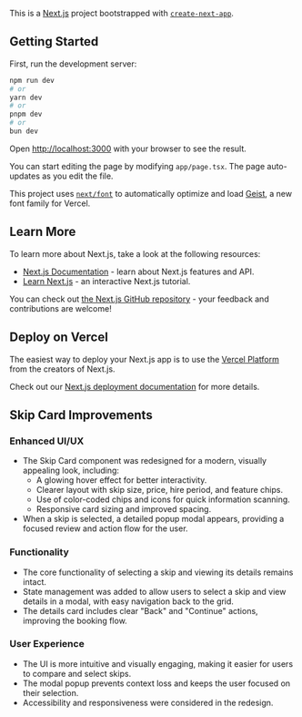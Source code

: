 This is a [Next.js](https://nextjs.org) project bootstrapped with [`create-next-app`](https://nextjs.org/docs/app/api-reference/cli/create-next-app).

## Getting Started

First, run the development server:

```bash
npm run dev
# or
yarn dev
# or
pnpm dev
# or
bun dev
```

Open [http://localhost:3000](http://localhost:3000) with your browser to see the result.

You can start editing the page by modifying `app/page.tsx`. The page auto-updates as you edit the file.

This project uses [`next/font`](https://nextjs.org/docs/app/building-your-application/optimizing/fonts) to automatically optimize and load [Geist](https://vercel.com/font), a new font family for Vercel.

## Learn More

To learn more about Next.js, take a look at the following resources:

- [Next.js Documentation](https://nextjs.org/docs) - learn about Next.js features and API.
- [Learn Next.js](https://nextjs.org/learn) - an interactive Next.js tutorial.

You can check out [the Next.js GitHub repository](https://github.com/vercel/next.js) - your feedback and contributions are welcome!

## Deploy on Vercel

The easiest way to deploy your Next.js app is to use the [Vercel Platform](https://vercel.com/new?utm_medium=default-template&filter=next.js&utm_source=create-next-app&utm_campaign=create-next-app-readme) from the creators of Next.js.

Check out our [Next.js deployment documentation](https://nextjs.org/docs/app/building-your-application/deploying) for more details.

## Skip Card Improvements

### Enhanced UI/UX

- The Skip Card component was redesigned for a modern, visually appealing look, including:
  - A glowing hover effect for better interactivity.
  - Clearer layout with skip size, price, hire period, and feature chips.
  - Use of color-coded chips and icons for quick information scanning.
  - Responsive card sizing and improved spacing.
- When a skip is selected, a detailed popup modal appears, providing a focused review and action flow for the user.

### Functionality

- The core functionality of selecting a skip and viewing its details remains intact.
- State management was added to allow users to select a skip and view details in a modal, with easy navigation back to the grid.
- The details card includes clear "Back" and "Continue" actions, improving the booking flow.

### User Experience

- The UI is more intuitive and visually engaging, making it easier for users to compare and select skips.
- The modal popup prevents context loss and keeps the user focused on their selection.
- Accessibility and responsiveness were considered in the redesign.
